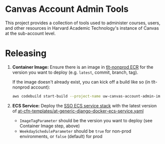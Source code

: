 # Canvas Account Admin Tools

This project provides a collection of tools used to administer courses, users, and other resources in Harvard Academic Technology's instance of Canvas at the sub-account level.


# Releasing

1. **Container Image:** Ensure there is an image in [tlt-nonprod ECR](https://console.aws.amazon.com/ecr/repositories/private/482956169056/uw/canvas-account-admin?region=us-east-1) for the version you want to deploy (e.g. `latest`, commit, branch, tag).

    If the image doesn't already exist, you can kick off a build like so (in tlt-nonprod account):
    ```sh
    aws codebuild start-build --project-name uw-canvas-account-admin-image-build --source-version <git-ref>
    ```

2. **ECS Service:** Deploy the [SSO ECS service stack](https://console.aws.amazon.com/cloudformation/#/stacks?filteringStatus=active&filteringText=uw-canvas-account-admin-tools-ecs-service&viewNested=true&hideStacks=false) with the latest version of [at-cfn-templates/at-generic-django-docker-ecs-service.yaml](https://github.huit.harvard.edu/HUIT/at-cfn-templates/blob/master/at-generic-django-docker-ecs-service.yaml)
    * `ImageTagParameter` should be the version you want to deploy (see Container Image step, above)
    * `WeekdayScheduleParameter` should be `true` for non-prod environments, or `false` (default) for prod
